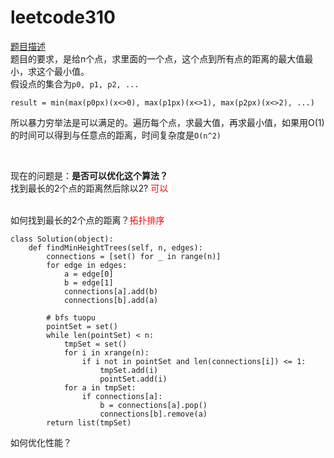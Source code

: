# leetcode310
[题目描述](https://leetcode-cn.com/problems/minimum-height-trees/)
<br>
题目的要求，是给n个点，求里面的一个点，这个点到所有点的距离的最大值最小，求这个最小值。
<br>
假设点的集合为```p0, p1, p2, ...```
<br>
```
result = min(max(p0px)(x<>0), max(p1px)(x<>1), max(p2px)(x<>2), ...)
```

所以暴力穷举法是可以满足的。遍历每个点，求最大值，再求最小值，如果用O(1)的时间可以得到与任意点的距离，时间复杂度是```O(n^2)```

<br>

现在的问题是：**是否可以优化这个算法？**
<br>
找到最长的2个点的距离然后除以2? <font color=red>可以</font>

<br>
如何找到最长的2个点的距离？<font color=red>拓扑排序</font>

```
class Solution(object):
    def findMinHeightTrees(self, n, edges):
        connections = [set() for _ in range(n)]
        for edge in edges:
            a = edge[0]
            b = edge[1]
            connections[a].add(b)
            connections[b].add(a)

        # bfs tuopu
        pointSet = set()
        while len(pointSet) < n:
            tmpSet = set()
            for i in xrange(n):
                if i not in pointSet and len(connections[i]) <= 1:
                    tmpSet.add(i)
                    pointSet.add(i)
            for a in tmpSet:
                if connections[a]:
                    b = connections[a].pop()
                    connections[b].remove(a)
        return list(tmpSet)
```

如何优化性能？
